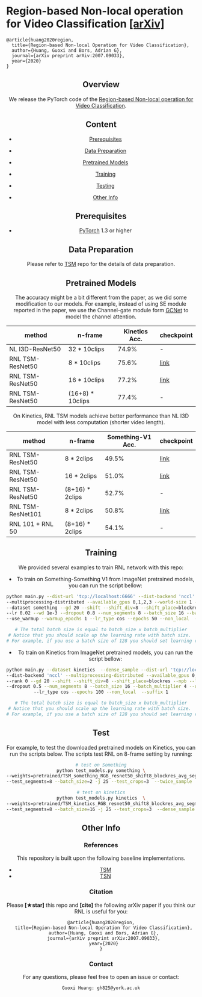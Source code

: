 # Region-based Non-local operation for Video Classification [[arXiv]](https://arxiv.org/pdf/2007.09033.pdf)

```
@article{huang2020region,
  title={Region-based Non-local Operation for Video Classification},
  author={Huang, Guoxi and Bors, Adrian G},
  journal={arXiv preprint arXiv:2007.09033},
  year={2020}
}
```
<div align="center">
  
  <object data="rnlnet.pdf" type="application/pdf"  height="700">
</div>
  
## Overview

We release the PyTorch code of the [Region-based Non-local operation for Video Classification](https://arxiv.org/pdf/2007.09033.pdf).

## Content

- [Prerequisites](#prerequisites)
- [Data Preparation](#data-preparation)
- [Pretrained Models](#pretrained-models)
- [Training](#training)
- [Testing](#testing)

- [Other Info](#other-info)

## Prerequisites
- [PyTorch](https://pytorch.org/) 1.3 or higher

## Data Preparation

Please refer to [TSM](https://github.com/mit-han-lab/temporal-shift-module) repo for the details of data preparation.


## Pretrained Models

The accuracy might be a bit different from the paper, as we did some modification to our models. For example, instead of using SE module reported in the paper, we use the Channel-gate module form [GCNet](https://github.com/xvjiarui/GCNet) to model the channel attention.

| method          | n-frame      | Kinetics Acc. | checkpoint |
| --------------- | ------------ | ------------- | ------------------------------------------------------------ |
| NL I3D-ResNet50 | 32 * 10clips | 74.9%         | -
| RNL TSM-ResNet50 | 8 * 10clips  | 75.6%     | [link](https://drive.google.com/file/d/1l1NAMYkjXf6yQAyJoMhPii9j050Wy8K2/view?usp=sharing) |
| RNL TSM-ResNet50 | 16 * 10clips  | 77.2%     | [link](https://drive.google.com/file/d/1Sb_aOIc-69w33Z2p_OF-aPoc1_m-u1gp/view?usp=sharing)
| RNL TSM-ResNet50 | (16+8) * 10clips  | 77.4%     | -

On Kinetics, RNL TSM models achieve better performance than NL I3D model with less computation (shorter video length).

| method          | n-frame      | Something-V1 Acc. | checkpoint |
| --------------- | ------------ | ------------- | -------------------------------------------------------------|
| RNL TSM-ResNet50 | 8 * 2clips  | 49.5%     | [link](https://drive.google.com/file/d/15t1rNgQEFs3dRu8FokhPV6zA6_SdtSU6/view?usp=sharing) |
| RNL TSM-ResNet50 | 16 * 2clips  | 51.0%     | [link](https://drive.google.com/file/d/1k6-v1qsWhrTaL8HuoLWRmUEYiyOuQbKe/view?usp=sharing)
| RNL TSM-ResNet50 | (8+16) * 2clips  | 52.7%     | -
| RNL TSM-ResNet101 | 8 * 2clips  | 50.8%     | [link](https://drive.google.com/file/d/1QIVxymMuqAq8A0-C7UPlT5Id8Ovv4xH9/view?usp=sharing)
| RNL 101 + RNL 50 | (8+16) * 2clips  | 54.1%  | -



## Training 

We provided several examples to train RNL network with this repo:

- To train on Something-Something V1 from ImageNet pretrained models, you can run the script bellow:
 ```bash
python main.py --dist-url 'tcp://localhost:6666' --dist-backend 'nccl' \
--multiprocessing-distributed --available_gpus 0,1,2,3 --world-size 1 --rank 0 \
--dataset something --gd 20 --shift --shift_div=8 --shift_place=blockres --npb \
--lr 0.02 --wd 1e-3 --dropout 0.8 --num_segments 8 --batch_size 16 --batch_multiplier 4\
--use_warmup --warmup_epochs 1 --lr_type cos --epochs 50 --non_local  --suffix 1

# The total batch size is equal to batch_size x batch_multiplier
# Notice that you should scale up the learning rate with batch size. 
# For example, if you use a batch size of 128 you should set learning rate to 0.04.
  ```
  
  - To train on Kinetics from ImageNet pretrained models, you can run the script bellow:
 ```bash
python main.py --dataset kinetics  --dense_sample --dist-url 'tcp://localhost:6666' \
--dist-backend 'nccl' --multiprocessing-distributed --available_gpus 0,1,2,3 --world-size 1 \
--rank 0 --gd 20 --shift --shift_div=8 --shift_place=blockres --npb --lr 0.02 --wd 2e-4 \
--dropout 0.5 --num_segments 8 --batch_size 16 --batch_multiplier 4 --use_warmup --warmup_epochs 5 \
--lr_type cos --epochs 100 --non_local  --suffix 1

# The total batch size is equal to batch_size x batch_multiplier
# Notice that you should scale up the learning rate with batch size. 
# For example, if you use a batch size of 128 you should set learning rate to 0.04.
```

## Test 

For example, to test the downloaded pretrained models on Kinetics, you can run the scripts below. The scripts test RNL on 8-frame setting by running:

```bash
# test on Something
python test_models.py something \
--weights=pretrained/TSM_something_RGB_resnet50_shift8_blockres_avg_segment8_e50_cos_nl_h_8e-4.pth.tar \
--test_segments=8 --batch_size=2 -j 25 --test_crops=3  --twice_sample  --full_res

# test on kinetics
python test_models.py kinetics  \
--weights=pretrained/TSM_kinetics_RGB_resnet50_shift8_blockres_avg_segment8_e100_cos_dense_nl_lr0.02_wd2.0e-04.pth.tar \
--test_segments=8 --batch_size=16 -j 25 --test_crops=3  --dense_sample --full_res
```

## Other Info

### References

This repository is built upon the following baseline implementations.

- [TSM](https://github.com/mit-han-lab/temporal-shift-module)
- [TSN](https://github.com/yjxiong/tsn-pytorch)

### Citation

Please **[★star]** this repo and **[cite]** the following arXiv paper if you think our RNL is useful for you:

```
@article{huang2020region,
  title={Region-based Non-local Operation for Video Classification},
  author={Huang, Guoxi and Bors, Adrian G},
  journal={arXiv preprint arXiv:2007.09033},
  year={2020}
}
```



### Contact

For any questions, please feel free to open an issue or contact:

```
Guoxi Huang: gh825@york.ac.uk
```
